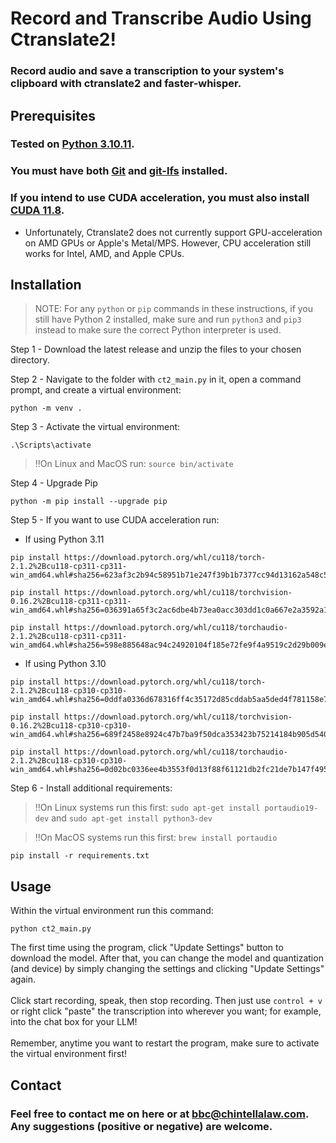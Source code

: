 # Record and Transcribe Audio Using Ctranslate2!
### Record audio and save a transcription to your system's clipboard with ctranslate2 and faster-whisper.

## Prerequisites
### Tested on [Python 3.10.11](https://www.python.org/downloads/release/python-31011/).
### You must have both [Git](https://git-scm.com/downloads) and [git-lfs](https://git-lfs.com/) installed.
### If you intend to use CUDA acceleration, you must also install [CUDA 11.8](https://developer.nvidia.com/cuda-11-8-0-download-archive).
* Unfortunately, Ctranslate2 does not currently support GPU-acceleration on AMD GPUs or Apple's Metal/MPS. However, CPU acceleration still works for Intel, AMD, and Apple CPUs.

## Installation
> NOTE: For any ```python``` or ```pip``` commands in these instructions, if you still have Python 2 installed, make sure and run ```python3``` and ```pip3``` instead to make sure the correct Python interpreter is used.

Step 1 - Download the latest release and unzip the files to your chosen directory.

Step 2 - Navigate to the folder with ```ct2_main.py``` in it, open a command prompt, and create a virtual environment:
```
python -m venv .
```

Step 3 - Activate the virtual environment:
```
.\Scripts\activate
```
  > ‼️On Linux and MacOS run: ```source bin/activate```

Step 4 - Upgrade Pip
```
python -m pip install --upgrade pip
```

Step 5 - If you want to use CUDA acceleration run:
* If using Python 3.11
```
pip install https://download.pytorch.org/whl/cu118/torch-2.1.2%2Bcu118-cp311-cp311-win_amd64.whl#sha256=623af3c2b94c58951b71e247f39b1b7377cc94d13162a548c59ed9cf81b2b0b2
```
```
pip install https://download.pytorch.org/whl/cu118/torchvision-0.16.2%2Bcu118-cp311-cp311-win_amd64.whl#sha256=036391a65f3c2ac6dbe4b73ea0acc303dd1c0a667e2a3592a194b2d2db377da1
```
```
pip install https://download.pytorch.org/whl/cu118/torchaudio-2.1.2%2Bcu118-cp311-cp311-win_amd64.whl#sha256=598e885648ac94c24920104f185e72fe9f4a9519c2d29b009e47cbc0866e6244
```
* If using Python 3.10
```
pip install https://download.pytorch.org/whl/cu118/torch-2.1.2%2Bcu118-cp310-cp310-win_amd64.whl#sha256=0ddfa0336d678316ff4c35172d85cddab5aa5ded4f781158e725096926491db9
```
```
pip install https://download.pytorch.org/whl/cu118/torchvision-0.16.2%2Bcu118-cp310-cp310-win_amd64.whl#sha256=689f2458e8924c47b7ba9f50dca353423b75214184b905d540f69d9b962b2fdf
```
```
pip install https://download.pytorch.org/whl/cu118/torchaudio-2.1.2%2Bcu118-cp310-cp310-win_amd64.whl#sha256=0d02bc0336ee4b3553f0d13f88f61121db2fc21de7b147f4957ecdbcc1dc1c89
```
Step 6 - Install additional requirements:
> ‼️On Linux systems run this first: ```sudo apt-get install portaudio19-dev``` and ```sudo apt-get install python3-dev```

> ‼️On MacOS systems run this first: ```brew install portaudio```
```
pip install -r requirements.txt
```

## Usage
Within the virtual environment run this command:
```
python ct2_main.py
```
The first time using the program, click "Update Settings" button to download the model.  After that, you can change the model and quantization (and device) by simply changing the settings and clicking "Update Settings" again.<br><br>
Click start recording, speak, then stop recording.  Then just use ```control + v``` or right click "paste" the transcription into wherever you want; for example, into the chat box for your LLM!<br><br>
Remember, anytime you want to restart the program, make sure to activate the virtual environment first!

## Contact

### Feel free to contact me on here or at bbc@chintellalaw.com.  Any suggestions (positive or negative) are welcome.
